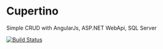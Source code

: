 # Cupertino
Simple CRUD with AngularJs, ASP.NET WebApi, SQL Server

[![Build Status](https://travis-ci.com/lucaslorensetti/Cupertino.svg?branch=master)](https://travis-ci.com/lucaslorensetti/Cupertino)
